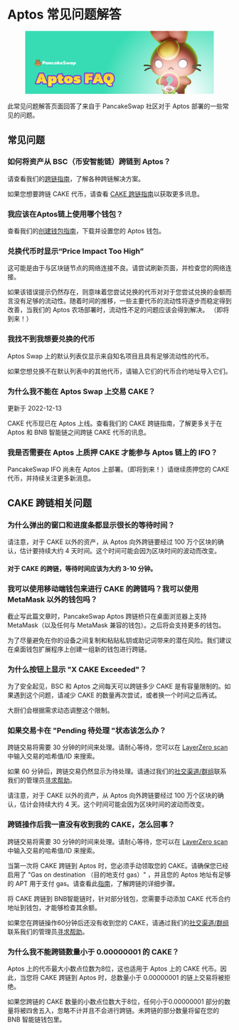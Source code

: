# Aptos 常见问题解答

<figure><img src="../.gitbook/assets/Aptos-faq-header.png" alt=""><figcaption></figcaption></figure>

此常见问题解答页面回答了来自于 PancakeSwap 社区对于 Aptos 部署的一些常见的问题。

## 常见问题

### 如何将资产从 BSC（币安智能链）跨链到 Aptos？&#x20;

请查看我们的[跨链指南](huo-qu-aptos-dai-bi.md)，了解各种跨链解决方案。&#x20;

如果您想要跨链 CAKE 代币，请查看 [CAKE 跨链指南](cake-kua-lian-zhi-nan.md)以获取更多讯息。

### 我应该在Aptos链上使用哪个钱包？&#x20;

查看我们的[创建钱包指南](chuang-jian-qian-bao.md)，下载并设置您的 Aptos 钱包。&#x20;

### 兑换代币时显示“Price Impact Too High”&#x20;

这可能是由于与区块链节点的网络连接不良。请尝试刷新页面，并检查您的网络连接。&#x20;

如果该错误提示仍然存在，则意味着您尝试兑换的代币对对于您尝试兑换的金额而言没有足够的流动性。随着时间的推移，一些主要代币的流动性将逐步而稳定得到改善，当我们的 Aptos 农场部署时，流动性不足的问题应该会得到解决。 （即将到来！）

### 我找不到我想要兑换的代币&#x20;

Aptos Swap 上的默认列表仅显示来自知名项目且具有足够流动性的代币。&#x20;

如果您想兑换不在默认列表中的其他代币，请输入它们的代币合约地址导入它们。&#x20;

### 为什么我不能在 Aptos Swap 上交易 CAKE？&#x20;

更新于 2022-12-13&#x20;

CAKE 代币现已在 Aptos 上线。查看我们的 CAKE 跨链指南，了解更多关于在 Aptos 和 BNB 智能链之间跨链 CAKE 代币的讯息。

### 我是否需要在 Aptos 上质押 CAKE 才能参与 Aptos 链上的 IFO？&#x20;

PancakeSwap IFO 尚未在 Aptos 上部署。（即将到来！）请继续质押您的 CAKE 代币，并持续关注更多新消息。

## CAKE 跨链相关问题

### 为什么弹出的窗口和进度条都显示很长的等待时间？

请注意，对于 CAKE 以外的资产，从 Aptos 向外跨链要经过 100 万个区块的确认，估计要持续大约 4 天时间。这个时间可能会因为区块时间的波动而改变。

#### 对于 CAKE 的跨链，等待时间应该为大约 3-10 分钟。

### 我可以使用移动端钱包来进行 CAKE 的跨链吗？我可以使用 MetaMask 以外的钱包吗？

截止写此篇文章时，PancakeSwap Aptos 跨链桥只在桌面浏览器上支持 MetaMask（以及任何与 MetaMask 兼容的钱包）。之后将会支持更多的钱包。

为了尽量避免在你的设备之间复制和粘贴私钥或助记词带来的潜在风险。我们建议在桌面钱包扩展程序上创建一组新的钱包进行跨链。

### 为什么按钮上显示 "X CAKE Exceeded"？&#x20;

为了安全起见，BSC 和 Aptos 之间每天可以跨链多少 CAKE 是有容量限制的。如果遇到这个问题，请减少 CAKE 的数量再次尝试，或者换一个时间之后再试。&#x20;

大厨们会根据需求动态调整这个限制。

### 如果交易卡在 "Pending 待处理 "状态该怎么办？&#x20;

跨链交易将需要 30 分钟的时间来处理。请耐心等待，您可以在 [LayerZero scan](https://layerzeroscan.com/) 中输入交易的哈希值/ID 来搜索。&#x20;

如果 60 分钟后，跨链交易仍然显示为待处理。请通过我们的[社交渠道/群组](../contact-us/telegram.md)联系我们的管理员[寻求帮助](../click-here-for-help/)。&#x20;

请注意，对于 CAKE 以外的资产，从 Aptos 向外跨链要经过 100 万个区块的确认，估计会持续大约 4 天。这个时间可能会因为区块时间的波动而改变。

### 跨链操作后我一直没有收到我的 CAKE，怎么回事？&#x20;

跨链交易将需要 30 分钟的时间来处理。请耐心等待，您可以在 [LayerZero scan](https://layerzeroscan.com/) 中输入交易的哈希值/ID 来搜索。&#x20;

当第一次将 CAKE 跨链到 Aptos 时，您必须手动领取您的 CAKE。请确保您已经启用了 "Gas on destination （目的地支付 gas）" ，并且您的 Aptos 地址有足够的 APT 用于支付 gas。请查看此[指南](cake-kua-lian-zhi-nan.md)，了解跨链的详细步骤。&#x20;

将 CAKE 跨链到 BNB智能链时，针对部分钱包，您需要手动添加 CAKE 代币合约地址到钱包，才能够检查其余额。

如果您在跨链操作60分钟后还没有收到您的 CAKE，请通过我们的[社交渠道/群组](../contact-us/telegram.md)联系我们的管理员[寻求帮助](../click-here-for-help/)。&#x20;

### 为什么我不能跨链数量小于 0.00000001 的 CAKE？&#x20;

Aptos 上的代币最大小数点位数为8位，这也适用于 Aptos 上的 CAKE 代币。因此，当您将 CAKE 跨链到 Aptos 时，总数量小于 0.00000001 的链上交易将被拒绝。

如果您跨链的 CAKE 数量的小数点位数大于8位，任何小于0.00000001 部分的数量将被四舍五入，忽略不计并且不会进行跨链。未跨链的部分数量将留在您的 BNB 智能链钱包里。

